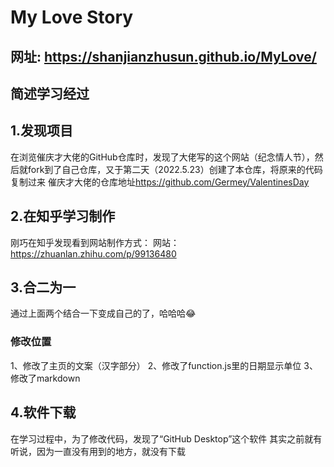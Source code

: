 # My Love Story

## 网址: <https://shanjianzhusun.github.io/MyLove/>

## 简述学习经过

## 1.发现项目

在浏览催庆才大佬的GitHub仓库时，发现了大佬写的这个网站（纪念情人节），然后就fork到了自己仓库，又于第二天（2022.5.23）创建了本仓库，将原来的代码复制过来
催庆才大佬的仓库地址<https://github.com/Germey/ValentinesDay>

## 2.在知乎学习制作

刚巧在知乎发现看到网站制作方式：
网站：<https://zhuanlan.zhihu.com/p/99136480>

## 3.合二为一

通过上面两个结合一下变成自己的了，哈哈哈😂

### 修改位置

1、修改了主页的文案（汉字部分）
2、修改了function.js里的日期显示单位
3、修改了markdown

## 4.软件下载

在学习过程中，为了修改代码，发现了“GitHub Desktop”这个软件
其实之前就有听说，因为一直没有用到的地方，就没有下载
